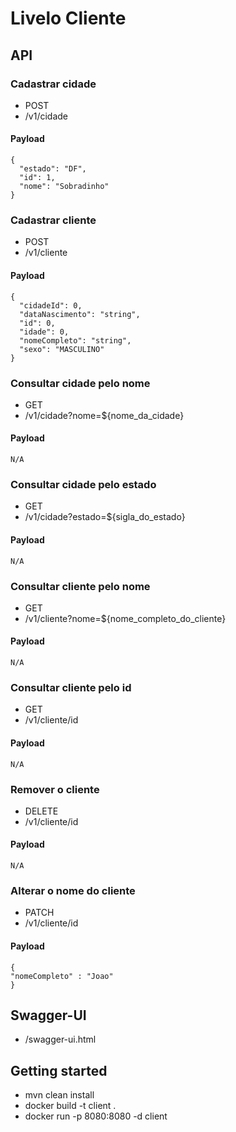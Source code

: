 # Livelo Cliente

## API

### Cadastrar cidade
- POST
- /v1/cidade

#### Payload

```
{
  "estado": "DF",
  "id": 1,
  "nome": "Sobradinho"
}
```

### Cadastrar cliente
- POST
- /v1/cliente

#### Payload

```
{
  "cidadeId": 0,
  "dataNascimento": "string",
  "id": 0,
  "idade": 0,
  "nomeCompleto": "string",
  "sexo": "MASCULINO"
}
```


### Consultar cidade pelo nome
- GET
- /v1/cidade?nome=${nome_da_cidade}

#### Payload

```
N/A
```


### Consultar cidade pelo estado
- GET
- /v1/cidade?estado=${sigla_do_estado}

#### Payload

```
N/A
```


### Consultar cliente pelo nome
- GET
- /v1/cliente?nome=${nome_completo_do_cliente}

#### Payload

```
N/A
```


### Consultar cliente pelo id
- GET
- /v1/cliente/id

#### Payload

```
N/A
```


### Remover o cliente
- DELETE
- /v1/cliente/id

#### Payload

```
N/A
```


### Alterar o nome do cliente
- PATCH
- /v1/cliente/id

#### Payload

```
{
"nomeCompleto" : "Joao"
}
```

## Swagger-UI
- /swagger-ui.html

## Getting started
- mvn clean install
- docker build -t client .
- docker run -p 8080:8080 -d client
